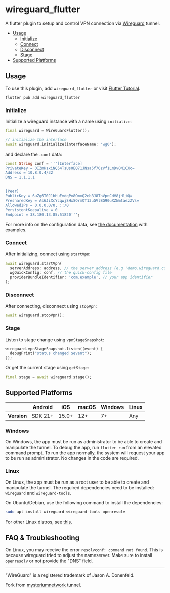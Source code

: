 # wireguard_flutter

A flutter plugin to setup and control VPN connection via [Wireguard](https://www.wireguard.com/) tunnel.

- [Usage](#usage)
  - [Initialize](#initialize)
  - [Connect](#connect)
  - [Disconnect](#disconnect)
  - [Stage](#stage)
- [Supported Platforms](#supported-platforms)


## Usage

To use this plugin, add `wireguard_flutter` or visit [Flutter Tutorial](https://flutterflux.com/).

```
flutter pub add wireguard_flutter
```

### Initialize

Initialize a wireguard instance with a name using `initialize`:

```dart
final wireguard = WireGuardFlutter();

// initialize the interface
await wireguard.initialize(interfaceName: 'wg0');
```

and declare the `.conf` data:
```dart
const String conf = '''[Interface]
PrivateKey = 0IZmHsxiNQ54TsUs0EQ71JNsa5f70zVf1LmDvON1CXc=
Address = 10.8.0.4/32
DNS = 1.1.1.1


[Peer]
PublicKey = 6uZg6T0J1bHuEmdqPx8OmxQ2ebBJ8TnVpnCdV8jHliQ=
PresharedKey = As6JiXcYcqwjSHxSOrmQT13uGVlBG90uXZWmtaezZVs=
AllowedIPs = 0.0.0.0/0, ::/0
PersistentKeepalive = 0
Endpoint = 38.180.13.85:51820''';
```

For more info on the configuration data, see [the documentation](https://man7.org/linux/man-pages/man8/wg-quick.8.html) with examples.

### Connect

After initializing, connect using `startVpn`:

```dart
await wireguard.startVpn(
  serverAddress: address, // the server address (e.g 'demo.wireguard.com:51820')
  wgQuickConfig: conf, // the quick-config file
  providerBundleIdentifier: 'com.example', // your app identifier
);
```

### Disconnect

After connecting, disconnect using `stopVpn`:

```dart
await wireguard.stopVpn();
```

### Stage

Listen to stage change using `vpnStageSnapshot`:

```dart
wireguard.vpnStageSnapshot.listen((event) {
  debugPrint("status changed $event");
});
```

Or get the current stage using `getStage`:

```dart
final stage = await wireguard.stage();
```

## Supported Platforms

|             | Android | iOS   | macOS | Windows | Linux |
| ----------- | ------- | ----- | ----- | ------- | ----- |
| **Version** | SDK 21+     | 15.0+ | 12+   | 7+      | Any   |

### Windows

On Windows, the app must be run as administrator to be able to create and manipulate the tunnel. To debug the app, run `flutter run` from an elevated command prompt. To run the app normally, the system will request your app to be run as administrator. No changes in the code are required.

### Linux

On Linux, the app must be run as a root user to be able to create and manipulate the tunnel. The required dependencies need to be installed: `wireguard` and `wireguard-tools`.

On Ubuntu/Debian, use the following command to install the dependencies:

```bash
sudo apt install wireguard wireguard-tools openresolv
```

For other Linux distros, see [this](https://www.wireguard.com/install/).

## FAQ & Troubleshooting

On Linux, you may receive the error `resolvconf: command not found`. This is because wireguard tried to adjust the nameserver. Make sure to install `openresolv` or not provide the "DNS" field.

---

"WireGuard" is a registered trademark of Jason A. Donenfeld.

Fork from [mysteriumnetwork](https://github.com/mysteriumnetwork/wireguard_dart/) tunnel.
